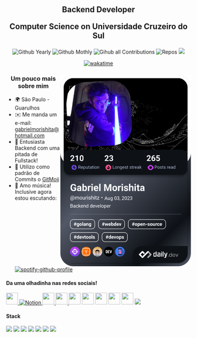 <h2> 
    <p align="center"> Backend Developer </p> 
    <p align="center"> Computer Science on Universidade Cruzeiro do Sul </p>
</h2>

<div align="center" style="diplay: flex;">
  <img title="Github Years" alt="Github Yearly" src="https://badges.strrl.dev/years/Mourishitz?style=flat&color=blueviolet&logo=github" />
  <img title="Github Monthly commits" alt="Github Mothly" src="https://badges.strrl.dev/commits/monthly/Mourishitz?style=flat&logo=github&color=blueviolet" />
  <img title="Gihub all Contributions" alt="Gihub all Contributions" src="https://badges.strrl.dev/contributions/all/Mourishitz?color=blueviolet&logo=github" />
  <img title="Github Repos" alt="Repos" src="https://badges.strrl.dev/repos/Mourishitz?style=flat&color=blueviolet&logo=github" />
  <img src="https://img.shields.io/badge/Website_Pessoal-purple">
  
[![wakatime](https://wakatime.com/badge/user/c3066713-8dca-47d5-9002-0096164d3393.svg)](https://wakatime.com/@c3066713-8dca-47d5-9002-0096164d3393)

</div>

<div align="left">

<a href="https://app.daily.dev/mourishitz"><img align="right" src="./devcard.png" width="356" alt="Gabriel Morishita's Dev Card"/></a>

  
<h3 align="center">Um pouco mais sobre mim</h3>

*   🌍  São Paulo - Guarulhos
*   ✉️  Me manda um e-mail: [gabrielmorishita@hotmail.com](mailto:gabrielmorishita@hotmail.com)
*   🧠  Entusiasta Backend com uma pitada de Fullstack!
*   🎒  Utilizo como padrão de Commits o [GitMoji](https://gitmoji.dev/)
*    🎵 Amo música! Inclusive agora estou escutando: <br />
[![spotify-github-profile](https://spotify-github-profile.kittinanx.com/api/view?uid=gabrielmorishita&cover_image=true&theme=natemoo-re&bar_color=53b14f&bar_color_cover=false)](https://spotify-github-profile.kittinanx.com/api/view?uid=gabrielmorishita&redirect=true)

<p align="left"> 
    <h4>Da uma olhadinha nas redes sociais!</h4>
    <a href="https://discord.com/users/349901598346182666" target="_blank" rel="noreferrer">
        <img src="https://raw.githubusercontent.com/danielcranney/readme-generator/main/public/icons/socials/discord.svg" width="32" height="32" />
    </a>
    <a href="https://wholesale-quill-de7.notion.site/009dde760e3e4725b1a6172dfa26c33e?v=d3e97b51c1614942a2e477bcf226b485" target="_blank" rel="noreferrer">
        <img src="https://upload.wikimedia.org/wikipedia/commons/4/45/Notion_app_logo.png?20200221181224" width="32" height="32" alt="Notion" />
    </a> 
    <a href="https://www.facebook.com/gabriel.morishita" target="_blank" rel="noreferrer">
        <img src="https://raw.githubusercontent.com/danielcranney/readme-generator/main/public/icons/socials/facebook.svg" width="32" height="32" />
    </a> 
    <a href="https://www.github.com/Mourishitz" target="_blank" rel="noreferrer">
        <img src="https://raw.githubusercontent.com/danielcranney/readme-generator/main/public/icons/socials/github.svg" width="32" height="32" />
    </a>
    <a href="http://www.instagram.com/mourishitz.dev" target="_blank" rel="noreferrer">
        <img src="https://raw.githubusercontent.com/danielcranney/readme-generator/main/public/icons/socials/instagram.svg" width="32" height="32" /></a> <a href="https://www.linkedin.com/in/gabriel-morishita" target="_blank" rel="noreferrer"><img src="https://raw.githubusercontent.com/danielcranney/readme-generator/main/public/icons/socials/linkedin.svg" width="32" height="32" /></a> <a href="https://stackoverflow.com/users/19016268/mourishitz" target="_blank" rel="noreferrer"><img src="https://raw.githubusercontent.com/danielcranney/readme-generator/main/public/icons/socials/stackoverflow.svg" width="32" height="32" /></a> <a href="https://www.twitter.com/GMorishita_" target="_blank" rel="noreferrer"><img src="https://raw.githubusercontent.com/danielcranney/readme-generator/main/public/icons/socials/twitter.svg" width="32" height="32" /></a> <a href="https://www.twitch.tv/hakuchiii" target="_blank" rel="noreferrer"><img src="https://raw.githubusercontent.com/danielcranney/readme-generator/main/public/icons/socials/twitch.svg" width="32" height="32" /></a>
    <a href="https://open.spotify.com/user/gabrielmorishita">
        <img src="https://cdn-icons-png.flaticon.com/512/174/174872.png" height="32" />
    </a>
</p>
</div>

<div>
    <h4>Stack</h4>
    <img src="https://codekitapp.com/images/help/free-tailwind-icon@2x.png" height="32" />
    <img src="https://cdn.icon-icons.com/icons2/2699/PNG/512/golang_logo_icon_171073.png" height="32" />
    <img src="https://external-content.duckduckgo.com/iu/?u=https%3A%2F%2Flogospng.org%2Fdownload%2Flaravel%2Flogo-laravel-icon-1024.png&f=1&nofb=1&ipt=9421348d600809bfaf4cae2964652dee218d67ce4aabb0c212a6d6c3290a6ccb&ipo=images" height="32" />
    <img src="https://external-content.duckduckgo.com/iu/?u=https%3A%2F%2Flogos-download.com%2Fwp-content%2Fuploads%2F2016%2F09%2FPHP_logo.png&f=1&nofb=1&ipt=7ba16d0185bd31da34849b834fa3ff43fc284fb1612b4b7ee018631840940955&ipo=images" height="32" />
    <img src="https://bun.sh/logo-square.png" height="32" />
    <img src="https://static-00.iconduck.com/assets.00/docker-icon-icon-2048x1479-cres2he9.png" height="32" />
    <img src="https://static-00.iconduck.com/assets.00/nestjs-icon-2048x2040-3rrvcej8.png" height="32" />
</div>


